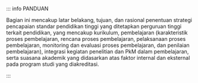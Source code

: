 ::: info PANDUAN

Bagian ini mencakup latar belakang, tujuan, dan rasional penentuan strategi pencapaian standar pendidikan tinggi yang ditetapkan perguruan tinggi terkait pendidikan, yang mencakup kurikulum, pembelajaran (karakteristik proses pembelajaran, rencana proses pembelajaran, pelaksanaan proses pembelajaran, monitoring dan evaluasi proses pembelajaran, dan penilaian pembelajaran), integrasi kegiatan penelitian dan PkM dalam pembelajaran, serta suasana akademik yang didasarkan atas faktor internal dan eksternal pada program studi yang diakreditasi.

:::
